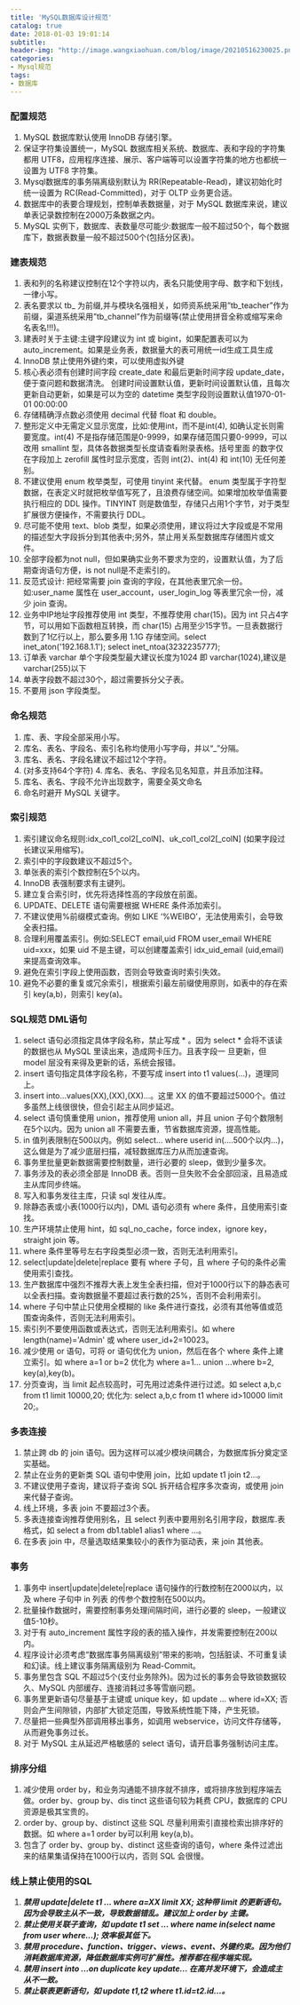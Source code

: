 ```yaml
---
title: 'MySQL数据库设计规范'
catalog: true
date: 2018-01-03 19:01:14
subtitle:
header-img: "http://image.wangxiaohuan.com/blog/image/20210516230025.png"
categories:
- Mysql规范
tags:
- 数据库
---
```


### 配置规范

1. MySQL 数据库默认使用 InnoDB 存储引擎。
2. 保证字符集设置统一，MySQL 数据库相关系统、数据库、表和字段的字符集都用 UTF8，应用程序连接、展示、客户端等可以设置字符集的地方也都统一设置为 UTF8 字符集。
3. Mysql数据库的事务隔离级别默认为 RR(Repeatable-Read)，建议初始化时统一设置为 RC(Read-Committed)，对于 OLTP 业务更合适。
4. 数据库中的表要合理规划，控制单表数据量，对于 MySQL 数据库来说，建议单表记录数控制在2000万条数据之内。
5. MySQL 实例下，数据库、表数量尽可能少:数据库一般不超过50个，每个数据库下，数据表数量一般不超过500个(包括分区表)。

### 建表规范

1. 表和列的名称建议控制在12个字符以内，表名只能使用字母、数字和下划线，一律小写。
2. 表名要求以 tb_ 为前缀,并与模块名强相关，如师资系统采用”tb_teacher”作为前缀，渠道系统采用”tb_channel”作为前缀等(禁止使用拼音全称或缩写来命名表名!!!)。
3. 建表时关于主键:主键字段建议为 int 或 bigint，如果配置表可以为auto_increment。如果是业务表，数据量大的表可用统一id生成工具生成
4. InnoDB 禁止使用外键约束，可以使用虚拟外键
5. 核心表必须有创建时间字段 create_date 和最后更新时间字段 update_date，便于查问题和数据清洗。
   创建时间设置默认值，更新时间设置默认值，且每次更新自动更新，如果是可以为空的 datetime 类型字段则设置默认值1970-01-01 00:00:00
6. 存储精确浮点数必须使用 decimal 代替 float 和 double。
7. 整形定义中无需定义显示宽度，比如:使用int，而不是int(4), 如确认定长则需要宽度。int(4) 不是指存储范围是0-9999，如果存储范围只要0-9999，可以改用 smallint 型，具体各数据类型长度请查看附录表格。括号里面
   的数字仅在字段加上 zerofill 属性时显示宽度，否则 int(2)、int(4) 和 int(10) 无任何差别。
8. 不建议使用 enum 枚举类型，可使用 tinyint 来代替。 enum 类型属于字符型数据，在表定义时就把枚举值写死了，且浪费存储空间。如果增加枚举值需要执行相应的 DDL 操作。TINYINT 则是数值型，存储只占用1个字节，对于类型扩展很方便操作，不需要执行 DDL。
9. 尽可能不使用 text、blob 类型，如果必须使用，建议将过大字段或是不常用的描述型大字段拆分到其他表中;另外，禁止用关系型数据库存储图片或文件。
10. 全部字段都为not null，但如果确实业务不要求为空的，设置默认值，为了后期查询语句方便，is not null是不走索引的。
11. 反范式设计: 把经常需要 join 查询的字段，在其他表里冗余一份。如:user_name 属性在 user_account，user_login_log 等表里冗余一份，减少 join 查询。
12. 业务中IP地址字段推荐使用 int 类型，不推荐使用 char(15)。因为 int 只占4字节，可以用如下函数相互转换，而 char(15) 占用至少15字节。一旦表数据行数到了1亿行以上，那么要多用 1.1G 存储空间。select inet_aton('192.168.1.1'); select inet_ntoa(3232235777);
13. 订单表 varchar 单个字段类型最大建议长度为1024 即 varchar(1024),建议是 varchar(255)以下
14. 单表字段数不超过30个，超过需要拆分父子表。
15. 不要用 json 字段类型。

### 命名规范

1. 库、表、字段全部采用小写。
2. 库名、表名、字段名、索引名称均使用小写字母，并以“_”分隔。
3. 库名、表名、字段名建议不超过12个字符。
4. (对多支持64个字符) 4. 库名、表名、字段名见名知意，并且添加注释。
5. 库名、表名、字段不允许出现数字，需要全英文命名
6. 命名时避开 MySQL 关键字。

### 索引规范

1. 索引建议命名规则:idx_col1_col2[_colN]、uk_col1_col2[_colN] (如果字段过长建议采用缩写)。
2. 索引中的字段数建议不超过5个。
3. 单张表的索引个数控制在5个以内。
4. InnoDB 表强制要求有主键列。
5. 建立复合索引时，优先将选择性高的字段放在前面。
6. UPDATE、DELETE 语句需要根据 WHERE 条件添加索引。
7. 不建议使用%前缀模式查询。例如 LIKE ‘%WEIBO’，无法使用索引，会导致全表扫描。
8. 合理利用覆盖索引。例如:SELECT email,uid FROM user_email WHERE uid=xxx，如果 uid 不是主键，可以创建覆盖索引 idx_uid_email (uid,email) 来提高查询效率。
9. 避免在索引字段上使用函数，否则会导致查询时索引失效。
10. 避免不必要的重复或冗余索引，根据索引最左前缀使用原则，如表中的存在索引 key(a,b)，则索引 key(a)。

### SQL规范 DML语句

1. select 语句必须指定具体字段名称，禁止写成 * 。因为 select * 会将不该读的数据也从 MySQL 里读出来，造成网卡压力。且表字段一 旦更新，但 model 层没有来得及更新的话，系统会报错。
2. insert 语句指定具体字段名称，不要写成 insert into t1 values(...)，道理同上。
3. insert into...values(XX),(XX),(XX)...。这里 XX 的值不要超过5000个。值过多虽然上线很很快，但会引起主从同步延迟。
4. select 语句慎重使用 union，推荐使用 union all，并且 union 子句个数限制在5个以内。因为 union all 不需要去重，节省数据库资源，提高性能。
5. in 值列表限制在500以内。例如 select... where userid in(....500个以内...)，这么做是为了减少底层扫描，减轻数据库压力从而加速查询。
6. 事务里批量更新数据需要控制数量，进行必要的 sleep，做到少量多次。
7. 事务涉及的表必须全部是 InnoDB 表。否则一旦失败不会全部回滚，且易造成主从库同步终端。
8. 写入和事务发往主库，只读 sql 发往从库。
9. 除静态表或小表(1000行以内)，DML 语句必须有 where 条件，且使用索引查找。
10. 生产环境禁止使用 hint，如 sql_no_cache，force index，ignore key，straight join 等。
11. where 条件里等号左右字段类型必须一致，否则无法利用索引。
12. select|update|delete|replace 要有 where 子句，且 where 子句的条件必需使用索引查找。
13. 生产数据库中强烈不推荐大表上发生全表扫描，但对于1000行以下的静态表可以全表扫描。查询数据量不要超过表行数的25%，否则不会利用索引。
14. where 子句中禁止只使用全模糊的 like 条件进行查找，必须有其他等值或范围查询条件，否则无法利用索引。
15. 索引列不要使用函数或表达式，否则无法利用索引。如 where length(name)='Admin' 或 where user_id+2=10023。
16. 减少使用 or 语句，可将 or 语句优化为 union，然后在各个 where 条件上建立索引。如 where a=1 or b=2 优化为 where a=1... union ...where b=2, key(a),key(b)。
17. 分页查询，当 limit 起点较高时，可先用过滤条件进行过滤。如 select a,b,c from t1 limit 10000,20; 优化为: select a,b,c from t1 where id>10000 limit 20;。

### 多表连接

1. 禁止跨 db 的 join 语句。因为这样可以减少模块间耦合，为数据库拆分奠定坚实基础。
2. 禁止在业务的更新类 SQL 语句中使用 join，比如 update t1 join t2...。
3. 不建议使用子查询，建议将子查询 SQL 拆开结合程序多次查询，或使用 join 来代替子查询。
4. 线上环境，多表 join 不要超过3个表。
5. 多表连接查询推荐使用别名，且 select 列表中要用别名引用字段，数据库.表格式，如 select a from db1.table1 alias1 where ...。
6. 在多表 join 中，尽量选取结果集较小的表作为驱动表，来 join 其他表。

### 事务

1. 事务中 insert|update|delete|replace 语句操作的行数控制在2000以内，以及 where 子句中 in 列表 的传参个数控制在500以内。
2. 批量操作数据时，需要控制事务处理间隔时间，进行必要的 sleep，一般建议值5-10秒。
3. 对于有 auto_increment 属性字段的表的插入操作，并发需要控制在200以内。
4. 程序设计必须考虑“数据库事务隔离级别”带来的影响，包括脏读、不可重复读和幻读。线上建议事务隔离级别为 Read-Commit。
5. 事务里包含 SQL 不超过5个(支付业务除外)。因为过长的事务会导致锁数据较久、MySQL 内部缓存、连接消耗过多等雪崩问题。
6. 事务里更新语句尽量基于主键或 unique key，如 update ... where id=XX; 否则会产生间隙锁，内部扩大锁定范围，导致系统性能下降，产生死锁。
7. 尽量把一些典型外部调用移出事务，如调用 webservice，访问文件存储等，从而避免事务过长。
8. 对于 MySQL 主从延迟严格敏感的 select 语句，请开启事务强制访问主库。

### 排序分组

1. 减少使用 order by，和业务沟通能不排序就不排序，或将排序放到程序端去做。order by、group by、dis
   tinct 这些语句较为耗费 CPU，数据库的 CPU 资源是极其宝贵的。
2. order by、group by、distinct 这些 SQL 尽量利用索引直接检索出排序好的数据。如 where a=1 order by可以利用 key(a,b)。
3. 包含了 order by、group by、distinct 这些查询的语句，where 条件过滤出来的结果集请保持在1000行以内，否则 SQL 会很慢。

### 线上禁止使用的SQL

1. ***禁用 update|delete t1 ... where a=XX limit XX; 这种带 limit 的更新语句。因为会导致主从不一致，导致数据错乱。建议加上 order by 主键。***
2. ***禁止使用关联子查询，如 update t1 set ... where name in(select name from user where...); 效率极其低下。***
3. ***禁用 procedure、function、trigger、views、event、外键约束。因为他们消耗数据库资源，降低数据库实例可扩展性。推荐都在程序端实现。***
4. ***禁用 insert into ...on duplicate key update... 在高并发环境下，会造成主从不一致。***
5. ***禁止联表更新语句，如 update t1,t2 where t1.id=t2.id...。***